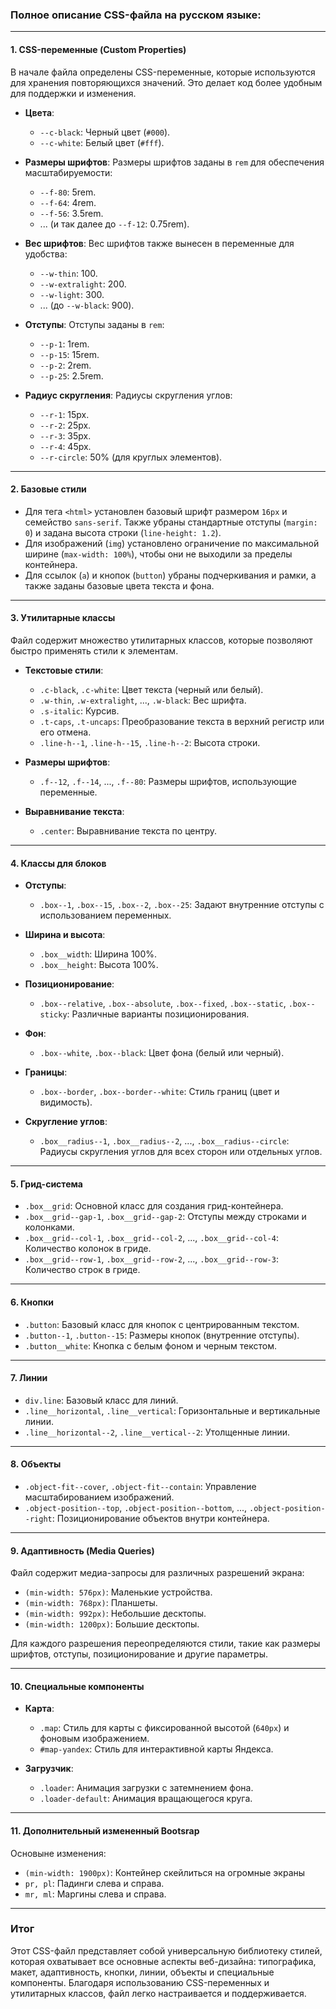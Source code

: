 ### Полное описание CSS-файла на русском языке:

---

#### 1. **CSS-переменные (Custom Properties)**

В начале файла определены CSS-переменные, которые используются для хранения повторяющихся значений. Это делает код более удобным для поддержки и изменения.

-   **Цвета**:

    -   `--c-black`: Черный цвет (`#000`).
    -   `--c-white`: Белый цвет (`#fff`).

-   **Размеры шрифтов**:
    Размеры шрифтов заданы в `rem` для обеспечения масштабируемости:

    -   `--f-80`: 5rem.
    -   `--f-64`: 4rem.
    -   `--f-56`: 3.5rem.
    -   ... (и так далее до `--f-12`: 0.75rem).

-   **Вес шрифтов**:
    Вес шрифтов также вынесен в переменные для удобства:

    -   `--w-thin`: 100.
    -   `--w-extralight`: 200.
    -   `--w-light`: 300.
    -   ... (до `--w-black`: 900).

-   **Отступы**:
    Отступы заданы в `rem`:

    -   `--p-1`: 1rem.
    -   `--p-15`: 15rem.
    -   `--p-2`: 2rem.
    -   `--p-25`: 2.5rem.

-   **Радиус скругления**:
    Радиусы скругления углов:
    -   `--r-1`: 15px.
    -   `--r-2`: 25px.
    -   `--r-3`: 35px.
    -   `--r-4`: 45px.
    -   `--r-circle`: 50% (для круглых элементов).

---

#### 2. **Базовые стили**

-   Для тега `<html>` установлен базовый шрифт размером `16px` и семейство `sans-serif`. Также убраны стандартные отступы (`margin: 0`) и задана высота строки (`line-height: 1.2`).
-   Для изображений (`img`) установлено ограничение по максимальной ширине (`max-width: 100%`), чтобы они не выходили за пределы контейнера.
-   Для ссылок (`a`) и кнопок (`button`) убраны подчеркивания и рамки, а также заданы базовые цвета текста и фона.

---

#### 3. **Утилитарные классы**

Файл содержит множество утилитарных классов, которые позволяют быстро применять стили к элементам.

-   **Текстовые стили**:

    -   `.c-black`, `.c-white`: Цвет текста (черный или белый).
    -   `.w-thin`, `.w-extralight`, ..., `.w-black`: Вес шрифта.
    -   `.s-italic`: Курсив.
    -   `.t-caps`, `.t-uncaps`: Преобразование текста в верхний регистр или его отмена.
    -   `.line-h--1`, `.line-h--15`, `.line-h--2`: Высота строки.

-   **Размеры шрифтов**:

    -   `.f--12`, `.f--14`, ..., `.f--80`: Размеры шрифтов, использующие переменные.

-   **Выравнивание текста**:
    -   `.center`: Выравнивание текста по центру.

---

#### 4. **Классы для блоков**

-   **Отступы**:

    -   `.box--1`, `.box--15`, `.box--2`, `.box--25`: Задают внутренние отступы с использованием переменных.

-   **Ширина и высота**:

    -   `.box__width`: Ширина 100%.
    -   `.box__height`: Высота 100%.

-   **Позиционирование**:

    -   `.box--relative`, `.box--absolute`, `.box--fixed`, `.box--static`, `.box--sticky`: Различные варианты позиционирования.

-   **Фон**:

    -   `.box--white`, `.box--black`: Цвет фона (белый или черный).

-   **Границы**:

    -   `.box--border`, `.box--border--white`: Стиль границ (цвет и видимость).

-   **Скругление углов**:
    -   `.box__radius--1`, `.box__radius--2`, ..., `.box__radius--circle`: Радиусы скругления углов для всех сторон или отдельных углов.

---

#### 5. **Грид-система**

-   `.box__grid`: Основной класс для создания грид-контейнера.
-   `.box__grid--gap-1`, `.box__grid--gap-2`: Отступы между строками и колонками.
-   `.box__grid--col-1`, `.box__grid--col-2`, ..., `.box__grid--col-4`: Количество колонок в гриде.
-   `.box__grid--row-1`, `.box__grid--row-2`, ..., `.box__grid--row-3`: Количество строк в гриде.

---

#### 6. **Кнопки**

-   `.button`: Базовый класс для кнопок с центрированным текстом.
-   `.button--1`, `.button--15`: Размеры кнопок (внутренние отступы).
-   `.button__white`: Кнопка с белым фоном и черным текстом.

---

#### 7. **Линии**

-   `div.line`: Базовый класс для линий.
-   `.line__horizontal`, `.line__vertical`: Горизонтальные и вертикальные линии.
-   `.line__horizontal--2`, `.line__vertical--2`: Утолщенные линии.

---

#### 8. **Объекты**

-   `.object-fit--cover`, `.object-fit--contain`: Управление масштабированием изображений.
-   `.object-position--top`, `.object-position--bottom`, ..., `.object-position--right`: Позиционирование объектов внутри контейнера.

---

#### 9. **Адаптивность (Media Queries)**

Файл содержит медиа-запросы для различных разрешений экрана:

-   `(min-width: 576px)`: Маленькие устройства.
-   `(min-width: 768px)`: Планшеты.
-   `(min-width: 992px)`: Небольшие десктопы.
-   `(min-width: 1200px)`: Большие десктопы.

Для каждого разрешения переопределяются стили, такие как размеры шрифтов, отступы, позиционирование и другие параметры.

---

#### 10. **Специальные компоненты**

-   **Карта**:

    -   `.map`: Стиль для карты с фиксированной высотой (`640px`) и фоновым изображением.
    -   `#map-yandex`: Стиль для интерактивной карты Яндекса.

-   **Загрузчик**:
    -   `.loader`: Анимация загрузки с затемнением фона.
    -   `.loader-default`: Анимация вращающегося круга.

---

#### 11. **Дополнительный измененный Bootsrap**

Основыне изменения:

-   `(min-width: 1900px)`: Контейнер скейлиться на огромные экраны
-   `pr, pl`: Падинги слева и справа.
-   `mr, ml`: Маргины слева и справа.

---

### Итог

Этот CSS-файл представляет собой универсальную библиотеку стилей, которая охватывает все основные аспекты веб-дизайна: типографика, макет, адаптивность, кнопки, линии, объекты и специальные компоненты. Благодаря использованию CSS-переменных и утилитарных классов, файл легко настраивается и поддерживается.

